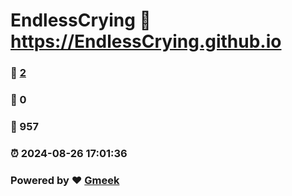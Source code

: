 # EndlessCrying :link: https://EndlessCrying.github.io 
### :page_facing_up: [2](https://EndlessCrying.github.io/tag.html) 
### :speech_balloon: 0 
### :hibiscus: 957 
### :alarm_clock: 2024-08-26 17:01:36 
### Powered by :heart: [Gmeek](https://github.com/Meekdai/Gmeek)
